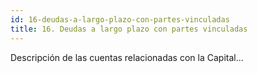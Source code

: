 ```yaml
---
id: 16-deudas-a-largo-plazo-con-partes-vinculadas
title: 16. Deudas a largo plazo con partes vinculadas
---
```

Descripción de las cuentas relacionadas con la Capital...
